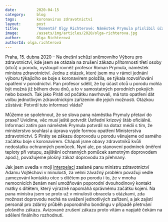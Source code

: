 ```yaml
---
date:         2020-04-15
category:     blog
tags:         koronavirus zdravotnictví
layout:       post
title:        "Komentář Olgy Richterové: Náměstek Prymula přislíbil účast otců u porodu už za dva dny, potvrdí to vláda?"
image:        /assets/img/articles/2020/olga-richterova.jpg
author:       Olga Richterová
authorId: olga.richterová
--- 
```



Praha, 15. dubna 2020 – Na dnešní schůzi sněmovního Výboru pro zdravotnictví, kde jsem se otázala na zrušení zákazu přítomnosti třetí osoby (otců) u porodu, vystoupil rovněž profesor Roman Prymula, náměstek ministra zdravotnictví. Jedna z otázek, které jsem mu v rámci jednání výboru týkajícího se boje s koronavirem položila, se týkala rozvolňování opatření v porodnictví. Pan profesor sdělil, že by účast otců u porodu mohla být možná již během dvou dnů, a to v samostatných porodních pokojích nebo boxech. Tak jako Piráti od počátku navrhovali, má toto opatření dát volbu jednotlivým zdravotnickým zařízením dle jejich možností. Otázkou zůstává: Potvrdí tuto informaci vláda?

Můžeme se spolehnout, že se slova pana náměstka Prymuly přetaví do praxe? Uvidíme, věc musí ještě potvrdit Ústřední krizový štáb oficiálně. Informaci zatím pan náměstek Prymula potvrdil na dotaz médií s tím, že ministerstvo souhlasí a úprava vyjde formou opatření Ministerstva zdravotnictví. S Piráty se zákazu doprovodu u porodu věnujeme od samého začátku boje s koronavirem. Chápali jsme obavy zdravotníků kvůli nedostatku ochranných pomůcek. Nyní ale, po stanovení podmínek (měření teploty při vstupu, zajištění ochranných pomůcek samotným doprovodem apod.), považujeme plošný zákaz doprovodu za přehnaný. 

Jak jsem uvedla v mojí [interpelaci](https://www.pirati.cz/tiskove-zpravy/covid-19-porody-navstevy.html) zaslané panu ministru zdravotnictví Adamu Vojtěchovi v minulosti, za velmi závažný problém považuji vedle zamezování kontaktu otce s dítětem po porodu i to, že v mnoha nemocnicích ženám není  umožňován poporodní dvouhodinový kontakt matky s dítětem, který výrazně napomáhá správnému začátku kojení. Na pana ministra jsem se proto už v minulosti obracela s otázkami, zda možnost doprovodu nechá na uvážení jednotlivých zařízení, a jak zajistí personál pro zdárný průběh poporodního bondingu v případě přetrvání plošného zákazu. Avizované zrušení zákazu proto vítám a napjatě čekám na sdělení finálního rozhodnutí.
